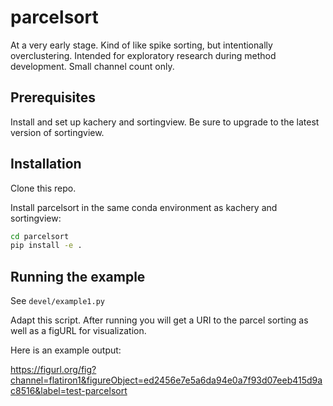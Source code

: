 # parcelsort

At a very early stage. Kind of like spike sorting, but intentionally overclustering. Intended for exploratory research during method development. Small channel count only.

## Prerequisites

Install and set up kachery and sortingview. Be sure to upgrade to the latest version of sortingview.

## Installation

Clone this repo.

Install parcelsort in the same conda environment as kachery and sortingview:

```bash
cd parcelsort
pip install -e .
```

## Running the example

See `devel/example1.py`

Adapt this script. After running you will get a URI to the parcel sorting as well as a figURL for visualization.

Here is an example output:

https://figurl.org/fig?channel=flatiron1&figureObject=ed2456e7e5a6da94e0a7f93d07eeb415d9ac8516&label=test-parcelsort
